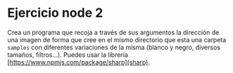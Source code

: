 # Ejercicio node 2
Crea un programa que recoja a través de sus argumentos la dirección de una imagen de forma que cree en el mismo directorio que esta una carpeta `samples` con diferentes variaciones de la misma (blanco y negro, diversos tamaños, filtros...). Puedes usar la librería [https://www.npmjs.com/package/sharp](sharp).

